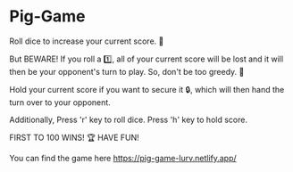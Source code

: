 # Pig-Game
Roll dice to increase your current score. 🎲

But BEWARE! If you roll a 1️⃣, all of your current score will be lost and it will then be your opponent's turn to play. So, don't be too greedy. 👻

Hold your current score if you want to secure it 🔒, which will then hand the turn over to your opponent.

Additionally,
Press 'r' key to roll dice.
Press 'h' key to hold score.

FIRST TO 100 WINS! 🏆
HAVE FUN!

You can find the game here https://pig-game-lurv.netlify.app/
